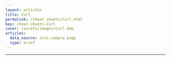 ```yaml
---
layout: articles
title: Curl
permalink: /cheat_sheets/Curl.html
key: cheat-sheets-Curl
cover: /assets/images/Curl.bmp
articles:
  data_source: site.sample_page
  type: brief
---
```


<div class="article__content" markdown="1">

---